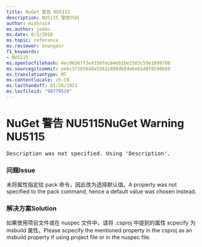 ```yaml
---
title: NuGet 警告 NU5115
description: NU5115 警告代码
author: mishra14
ms.author: jodou
ms.date: 8/3/2018
ms.topic: reference
ms.reviewer: anangaur
f1_keywords:
- NU5115
ms.openlocfilehash: 4ec96567f3e4336fec84eb1be3383c59e1099780
ms.sourcegitcommit: ee6c3f203648a5561c809db54ebeb1d0f0598b68
ms.translationtype: MT
ms.contentlocale: zh-CN
ms.lasthandoff: 01/26/2021
ms.locfileid: "98779520"
---
```

# <a name="nuget-warning-nu5115"></a><span data-ttu-id="dfde1-103">NuGet 警告 NU5115</span><span class="sxs-lookup"><span data-stu-id="dfde1-103">NuGet Warning NU5115</span></span>
<pre>Description was not specified. Using 'Description'.</pre>

### <a name="issue"></a><span data-ttu-id="dfde1-104">问题</span><span class="sxs-lookup"><span data-stu-id="dfde1-104">Issue</span></span>

<span data-ttu-id="dfde1-105">未将属性指定给 pack 命令，因此改为选择默认值。</span><span class="sxs-lookup"><span data-stu-id="dfde1-105">A property was not specified to the pack command, hence a default value was chosen instead.</span></span>


### <a name="solution"></a><span data-ttu-id="dfde1-106">解决方案</span><span class="sxs-lookup"><span data-stu-id="dfde1-106">Solution</span></span>

<span data-ttu-id="dfde1-107">如果使用项目文件或在 nuspec 文件中，请将 .csproj 中提到的属性 scpecify 为 msbuild 属性。</span><span class="sxs-lookup"><span data-stu-id="dfde1-107">Please scpecify the mentioned property in the csproj as an msbuild property if using project file or in the nuspec file.</span></span>

